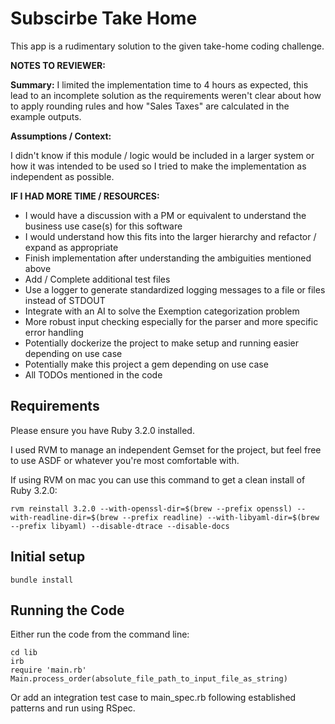 # Subscirbe Take Home 

This app is a rudimentary solution to the given take-home coding challenge.

**NOTES TO REVIEWER:**

**Summary:**
I limited the implementation time to 4 hours as expected, this lead to an incomplete solution as the requirements weren't clear about how to apply rounding rules and how "Sales Taxes" are calculated in the example outputs.

**Assumptions / Context:**

I didn't know if this module / logic would be included in a larger system or how it was intended to be used so I tried to make the implementation as independent as possible.  

**IF I HAD MORE TIME / RESOURCES:**
* I would have a discussion with a PM or equivalent to understand the business use case(s) for this software 
* I would understand how this fits into the larger hierarchy and refactor / expand as appropriate
* Finish implementation after understanding the ambiguities mentioned above 
* Add / Complete additional test files 
* Use a logger to generate standardized logging messages to a file or files instead of STDOUT
* Integrate with an AI to solve the Exemption categorization problem
* More robust input checking especially for the parser and more specific error handling
* Potentially dockerize the project to make setup and running easier depending on use case
* Potentially make this project a gem depending on use case
* All TODOs mentioned in the code

## Requirements

Please ensure you have Ruby 3.2.0 installed. 

I used RVM to manage an independent Gemset for the project, but feel free to use ASDF or whatever you're most comfortable with.

If using RVM on mac you can use this command to get a clean install of Ruby 3.2.0:
```
rvm reinstall 3.2.0 --with-openssl-dir=$(brew --prefix openssl) --with-readline-dir=$(brew --prefix readline) --with-libyaml-dir=$(brew --prefix libyaml) --disable-dtrace --disable-docs
```

## Initial setup
```
bundle install
```

## Running the Code 
Either run the code from the command line:
```
cd lib
irb
require 'main.rb'
Main.process_order(absolute_file_path_to_input_file_as_string)
```

Or add an integration test case to main_spec.rb following established patterns and run using RSpec.
